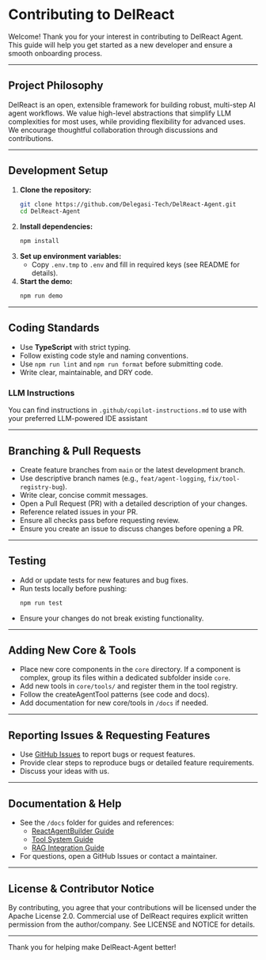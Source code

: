 # Contributing to DelReact

Welcome! Thank you for your interest in contributing to DelReact Agent. This guide will help you get started as a new developer and ensure a smooth onboarding process.

---

## Project Philosophy
DelReact is an open, extensible framework for building robust, multi-step AI agent workflows. We value high-level abstractions that simplify LLM complexities for most uses, while providing flexibility for advanced uses. We encourage thoughtful collaboration through discussions and contributions.

---

## Development Setup
1. **Clone the repository:**
   ```bash
   git clone https://github.com/Delegasi-Tech/DelReact-Agent.git
   cd DelReact-Agent
   ```
2. **Install dependencies:**
   ```bash
   npm install
   ```
3. **Set up environment variables:**
   - Copy `.env.tmp` to `.env` and fill in required keys (see README for details).
4. **Start the demo:**
   ```bash
   npm run demo
   ```

---

## Coding Standards
- Use **TypeScript** with strict typing.
- Follow existing code style and naming conventions.
- Use `npm run lint` and `npm run format` before submitting code.
- Write clear, maintainable, and DRY code.

### LLM Instructions
You can find instructions in `.github/copilot-instructions.md` to use with your preferred LLM-powered IDE assistant

---

## Branching & Pull Requests
- Create feature branches from `main` or the latest development branch.
- Use descriptive branch names (e.g., `feat/agent-logging`, `fix/tool-registry-bug`).
- Write clear, concise commit messages.
- Open a Pull Request (PR) with a detailed description of your changes.
- Reference related issues in your PR.
- Ensure all checks pass before requesting review.
- Ensure you create an issue to discuss changes before opening a PR.  

---

## Testing
- Add or update tests for new features and bug fixes.
- Run tests locally before pushing:
  ```bash
  npm run test
  ```
- Ensure your changes do not break existing functionality.

---

## Adding New Core & Tools
- Place new core components in the `core` directory. If a component is complex, group its files within a dedicated subfolder inside `core`.
- Add new tools in `core/tools/` and register them in the tool registry.
- Follow the createAgentTool patterns (see code and docs).
- Add documentation for new core/tools in `/docs` if needed.

---

## Reporting Issues & Requesting Features
- Use [GitHub Issues](https://github.com/Delegasi-Tech/DelReact-Agent/issues) to report bugs or request features. 
- Provide clear steps to reproduce bugs or detailed feature requirements.
- Discuss your ideas with us.

---

## Documentation & Help
- See the `/docs` folder for guides and references:
  - [ReactAgentBuilder Guide](./docs/contents/ReactAgentBuilder-Guide.md)
  - [Tool System Guide](./docs/contents/Tool-System-Guide.md)
  - [RAG Integration Guide](./docs/contents/RAG-Integration-Guide.md)
- For questions, open a GitHub Issues or contact a maintainer.

---

## License & Contributor Notice
By contributing, you agree that your contributions will be licensed under the Apache License 2.0. Commercial use of DelReact requires explicit written permission from the author/company. See LICENSE and NOTICE for details.

---

Thank you for helping make DelReact-Agent better!
